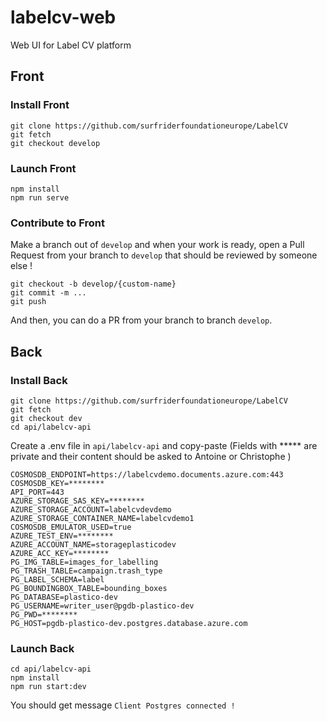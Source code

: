 # labelcv-web
Web UI for Label CV platform

## Front
### Install Front 
 ```
git clone https://github.com/surfriderfoundationeurope/LabelCV
git fetch 
git checkout develop
```

### Launch Front
```
npm install 
npm run serve
```

### Contribute to Front 
Make a branch out of `develop` and when your work is ready, 
open a Pull Request from your branch to `develop` that should 
be reviewed by someone else ! 
```
git checkout -b develop/{custom-name}
git commit -m ...
git push 
```
And then, you can do a PR from your branch to branch 
`develop`.


## Back

### Install Back 

```
git clone https://github.com/surfriderfoundationeurope/LabelCV
git fetch 
git checkout dev
cd api/labelcv-api
```
Create a .env file in `api/labelcv-api` and copy-paste 
(Fields with ***** are private and their content 
should be asked to Antoine or Christophe ) 
```
COSMOSDB_ENDPOINT=https://labelcvdemo.documents.azure.com:443
COSMOSDB_KEY=********
API_PORT=443
AZURE_STORAGE_SAS_KEY=********
AZURE_STORAGE_ACCOUNT=labelcvdevdemo
AZURE_STORAGE_CONTAINER_NAME=labelcvdemo1
COSMOSDB_EMULATOR_USED=true
AZURE_TEST_ENV=********
AZURE_ACCOUNT_NAME=storageplasticodev
AZURE_ACC_KEY=********
PG_IMG_TABLE=images_for_labelling
PG_TRASH_TABLE=campaign.trash_type
PG_LABEL_SCHEMA=label
PG_BOUNDINGBOX_TABLE=bounding_boxes
PG_DATABASE=plastico-dev
PG_USERNAME=writer_user@pgdb-plastico-dev
PG_PWD=********
PG_HOST=pgdb-plastico-dev.postgres.database.azure.com
```

### Launch Back
```
cd api/labelcv-api
npm install 
npm run start:dev
```
You should get message `Client Postgres connected !` 
